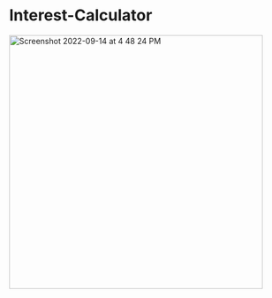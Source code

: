 # Interest-Calculator
<img width="459" alt="Screenshot 2022-09-14 at 4 48 24 PM" src="https://user-images.githubusercontent.com/80372920/190108003-f68d467d-36d3-42b3-af23-d6751e26b542.png">
